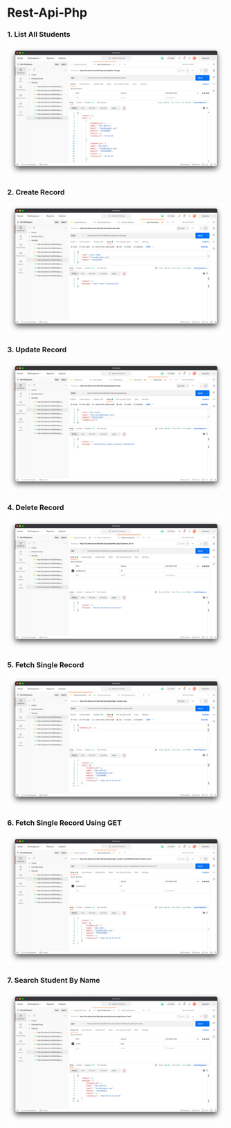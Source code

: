 # Rest-Api-Php

### 1. List All Students
![](screensort/list-all.png)

### 2. Create Record
![](screensort/create.png)

### 3. Update Record
![](screensort/update.png)

### 4. Delete Record
![](screensort/delete_records.png)

### 5. Fetch Single Record
![](screensort/single-student.png)

### 6. Fetch Single Record Using GET
![](screensort/single-student-ByGetmethod.png)

### 7. Search Student By Name
![](screensort/searchByName.png)

